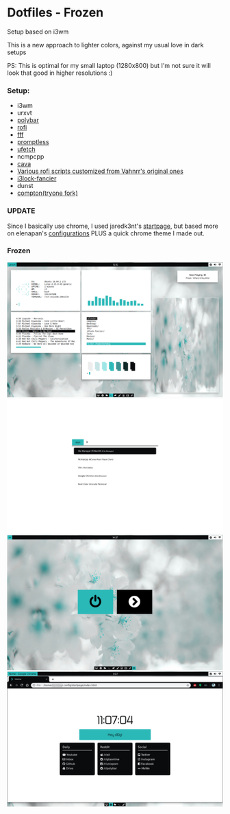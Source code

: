 # Dotfiles - Frozen
Setup based on i3wm

This is a new approach to lighter colors, against my usual love in dark setups

PS: This is optimal for my small laptop (1280x800) but I'm not sure it will look that good in higher resolutions :)

### Setup:
* i3wm
* urxvt
* [polybar](https://github.com/jaagr/polybar)
* [rofi](https://github.com/DaveDavenport/rofi)
* [fff](https://github.com/dylanaraps/fff)
* [promptless](https://github.com/dylanaraps/promptless)
* [ufetch](https://gitlab.com/jschx/ufetch/tree/master)
* ncmpcpp
* [cava](https://github.com/karlstav/cava)
* [Various rofi scripts customized from Vahnrr's original ones](https://gitlab.com/vahnrr/dots/tree/master/i3-laptop/rofi)
* [i3lock-fancier](https://github.com/SuperPrower/i3lock-fancier)
* dunst
* [compton(tryone fork)](https://github.com/SuperPrower/i3lock-fancier)

### UPDATE
Since I basically use chrome, I used jaredk3nt's [startpage](https://github.com/karlstav/cava), but based more on elenapan's [configurations](https://github.com/elenapan/dotfiles/tree/master/homepages/jared-startpage-EDITED) PLUS a quick chrome theme I made out.

### Frozen

![Alt text](https://raw.githubusercontent.com/boubounokefalos/dotfiles_frozen/master/1.png "Title")
![Alt text](https://raw.githubusercontent.com/boubounokefalos/dotfiles_frozen/master/2.png "Title")
![Alt text](https://raw.githubusercontent.com/boubounokefalos/dotfiles_frozen/master/3.png "Title")
![Alt text](https://raw.githubusercontent.com/boubounokefalos/dotfiles_frozen/master/4.png "Title")
